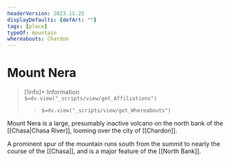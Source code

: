 ```yaml
---
headerVersion: 2023.11.25
displayDefaults: {defArt: ""}
tags: [place]
typeOf: mountain
whereabouts: Chardon
---
```

# Mount Nera
>[!info]+ Information  
> `$=dv.view("_scripts/view/get_Affiliations")`  
>> `$=dv.view("_scripts/view/get_Whereabouts")`

Mount Nera is a large, presumably inactive volcano on the north bank of the [[Chasa|Chasa River]], looming over the city of [[Chardon]]. 

A prominent spur of the mountain runs south from the summit to nearly the course of the [[Chasa]], and is a major feature of the [[North Bank]]. 
